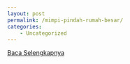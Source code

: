 ```yaml
---
layout: post
permalink: /mimpi-pindah-rumah-besar/
categories:
    - Uncategorized
---
```


[Baca Selengkapnya](/08)